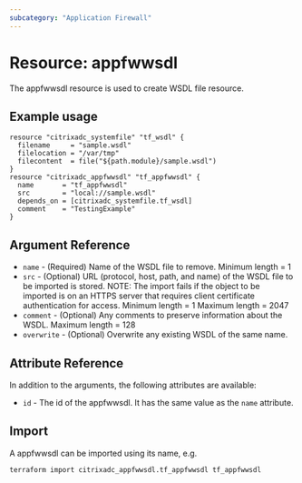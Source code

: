 ```yaml
---
subcategory: "Application Firewall"
---
```


# Resource: appfwwsdl

The appfwwsdl resource is used to create WSDL file resource.


## Example usage

```hcl
resource "citrixadc_systemfile" "tf_wsdl" {
  filename     = "sample.wsdl"
  filelocation = "/var/tmp"
  filecontent  = file("${path.module}/sample.wsdl")
}
resource "citrixadc_appfwwsdl" "tf_appfwwsdl" {
  name       = "tf_appfwwsdl"
  src        = "local://sample.wsdl"
  depends_on = [citrixadc_systemfile.tf_wsdl]
  comment    = "TestingExample"
}
```


## Argument Reference

* `name` - (Required) Name of the WSDL file to remove. Minimum length =  1
* `src` - (Optional) URL (protocol, host, path, and name) of the WSDL file to be imported is stored. NOTE: The import fails if the object to be imported is on an HTTPS server that requires client certificate authentication for access. Minimum length =  1 Maximum length =  2047
* `comment` - (Optional) Any comments to preserve information about the WSDL. Maximum length =  128
* `overwrite` - (Optional) Overwrite any existing WSDL of the same name.


## Attribute Reference

In addition to the arguments, the following attributes are available:

* `id` - The id of the appfwwsdl. It has the same value as the `name` attribute.


## Import

A appfwwsdl can be imported using its name, e.g.

```shell
terraform import citrixadc_appfwwsdl.tf_appfwwsdl tf_appfwwsdl
```
